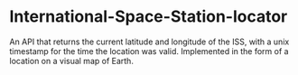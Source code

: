# International-Space-Station-locator
An API that returns the current latitude and longitude of the ISS, with a unix timestamp for the time the location was valid.
Implemented in the form of a location on a visual map of Earth.
